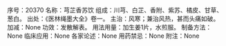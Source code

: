 序号：20370
名称：芎芷香苏饮
组成：川芎、白芷、香附、紫苏、橘皮、甘草、葱白。
出处：《医林绳墨大全》卷一。
主治：风寒；兼治风热，甚而头痛如破。
加减：None
功效：发散解表。
用法用量：加生姜1片，水煎服。
制备方法：None
临床应用：None
各家论述：None
用药禁忌：None
附注：None
